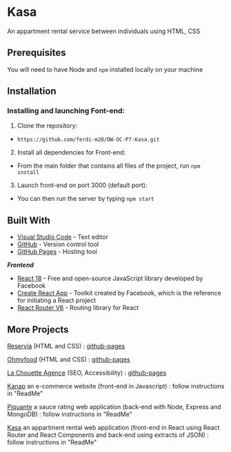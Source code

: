 # Kasa

An appartment rental service between individuals using HTML, CSS 

## Prerequisites

You will need to have Node and `npm` installed locally on your machine

## Installation

### Installing and launching Font-end:

1. Clone the repository:

- `https://github.com/ferdi-m20/DW-OC-P7-Kasa.git`

2. Install all dependencies for Front-end:

- From the main folder that contains all files of the project, run `npm install`

3. Launch front-end on port 3000 (default port):

- You can then run the server by typing `npm start`

## Built With

- [Visual Studio Code](https://code.visualstudio.com/) - Text editor
- [GitHub](https://github.com/) - Version control tool
- [GitHub Pages](https://pages.github.com/) - Hosting tool

**_Frontend_**

- [React 18](https://reactjs.org/) - Free and open-source JavaScript library developed by Facebook
- [Create React App](https://create-react-app.dev/) - Toolkit created by Facebook, which is the reference for initiating a React project
- [React Router V6](https://reactrouter.com/) - Routing library for React


## More Projects

[Reservia](https://github.com/ferdi-m20/DW-OC-P2-Reservia) (HTML and CSS) : [github-pages](https://ferdi-m20.github.io/DW-OC-P2-Reservia/)

[Ohmyfood](https://github.com/ferdi-m20/DW-OC-P3-Ohmyfood) (HTML and CSS) : [github-pages](https://ferdi-m20.github.io/DW-OC-P3-Ohmyfood/)

[La Chouette Agence](https://github.com/ferdi-m20/DW-OC-P4-La-Chouette-Agence) (SEO, Accessibility) : [github-pages](https://ferdi-m20.github.io/DW-OC-P4-La-Chouette-Agence/)

[Kanap](https://github.com/ferdi-m20/DW-OC-P5-Kanap) an e-commerce website (front-end in Javascript) : follow instructions in "ReadMe"

[Piquante](https://github.com/ferdi-m20/DW-OC-P6-Piquante) a sauce rating web application (back-end with Node, Express and MongoDB) : follow instructions in "ReadMe"

[Kasa](https://github.com/ferdi-m20/DW-OC-P7-Kasa) an appartment rental web application (front-end in React using React Router and React Components and back-end using extracts of JSON) : follow instructions in "ReadMe"
